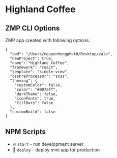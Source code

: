 # Highland Coffee

## ZMP CLI Options

ZMP app created with following options:

```
{
  "cwd": "/Users/nguyenhongphat0/Desktop/zalo",
  "newProject": true,
  "name": "Highland Coffee",
  "framework": "react",
  "template": "single-view",
  "cssPreProcessor": "scss",
  "theming": {
    "customColor": false,
    "color": "#007aff",
    "darkTheme": false,
    "iconFonts": true,
    "fillBars": false
  },
  "customBuild": false
}
```

## NPM Scripts

* 🔥 `start` - run development server
* 🙏 `deploy` - deploy mini app for production
